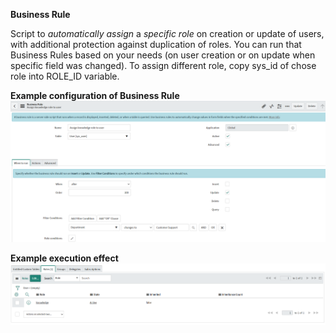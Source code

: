 **Business Rule**

Script to *automatically assign* a *specific role* on creation or update of users, with additional protection against duplication of roles. You can run that Business Rules based on your needs (on user creation or on update when specific field was changed). To assign different role, copy sys_id of chose role into ROLE_ID variable.

**Example configuration of Business Rule**
![Configuration](https://github.com/R3J3NT/code-snippets/blob/R3J3NT-BR-RoleAssgiment/Business%20Rules/Assign%20specific%20role%20to%20user/ScreenShot1.PNG)

**Example execution effect**
![Execution](https://github.com/R3J3NT/code-snippets/blob/R3J3NT-BR-RoleAssgiment/Business%20Rules/Assign%20specific%20role%20to%20user/ScreenShot2.PNG)
